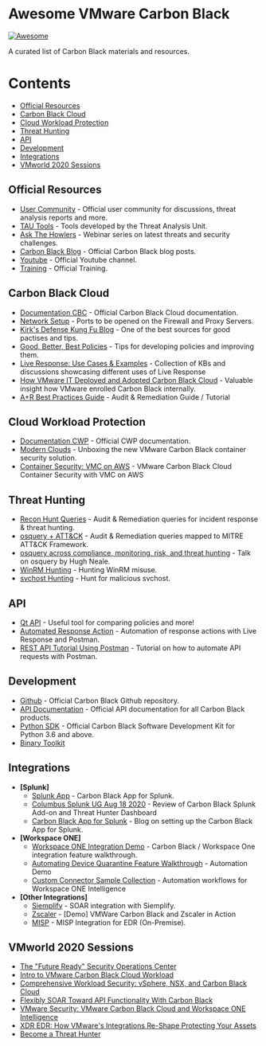 # Awesome VMware Carbon Black 
[![Awesome](https://awesome.re/badge.svg)](https://awesome.re)

A curated list of Carbon Black materials and resources.

# Contents
- [Official Resources](#official-resources)
- [Carbon Black Cloud](#carbon-black-cloud)
- [Cloud Workload Protection](#cloud-workload-protection)
- [Threat Hunting](#threat-hunting)
- [API](#api)
- [Development](#development)
- [Integrations](#integrations)
- [VMworld 2020 Sessions](#vmworld-2020-sessions)


## Official Resources 
- [User Community](https://community.carbonblack.com/) - Official user community for discussions, threat analysis reports and more.
- [TAU Tools](https://github.com/carbonblack/tau-tools) - Tools developed by the Threat Analysis Unit.
- [Ask The Howlers](https://www.carbonblack.com/resources/ask-the-howlers/) - Webinar series on latest threats and security challenges.
- [Carbon Black Blog](https://www.carbonblack.com/blog/) - Official Carbon Black blog posts.
- [Youtube](https://www.youtube.com/c/Carbonblack-Incorporated/) - Official Youtube channel.
- [Training](https://www.carbonblack.com/training/) - Official Training.

## Carbon Black Cloud
- [Documentation CBC](https://docs-staging.vmware.com/en/VMware-Carbon-Black-Cloud/services/carbon-black-cloud-user-guide/GUID-E55A92B9-B0C8-481E-97A0-61B997F4EAD3.html) - Official Carbon Black Cloud documentation.
- [Network Setup](https://community.carbonblack.com/t5/Knowledge-Base/Carbon-Black-Cloud-What-Ports-must-be-opened-on-the-Firewall-and/ta-p/36295) - Ports to be opened on the Firewall and Proxy Servers.
- [Kirk's Defense Kung Fu Blog](https://community.carbonblack.com/t5/Endpoint-Standard-Documents/Kirk-s-Defense-Kung-Fu-Blog/ta-p/67558) - One of the best sources for good pactises and tips.
- [Good, Better, Best Policies](https://community.carbonblack.com/t5/Endpoint-Standard-Discussions/Endpoint-Standard-Achieving-Good-Better-and-Best-Policies/m-p/40957/highlight/true#M3832) - Tips for developing policies and improving them.
- [Live Response: Use Cases & Examples](https://community.carbonblack.com/t5/Best-Practices/Live-Response-Use-Cases-and-Examples/gpm-p/80004) - Collection of KBs and discussions showcasing different uses of Live Response
- [How VMware IT Deployed and Adopted Carbon Black Cloud](https://www.youtube.com/watch?v=VDrxddC3uHg&t=990s) - Valuable insight how VMware enrolled Carbon Black internally. 
- [A+R Best Practices Guide](https://community.carbonblack.com/t5/Audit-and-Remediation-Documents/Audit-and-Remediation-Best-Practices-Guide/ta-p/102685) - Audit & Remediation Guide / Tutorial


## Cloud Workload Protection
- [Documentation CWP](https://docs-staging.vmware.com/en/VMware-Carbon-Black-Cloud-Workload/index.html) - Official CWP documentation.
- [Modern Clouds](https://modernclouds.blog/2021/01/19/unboxing-the-new-carbon-black-container-security-solution/) - Unboxing the new VMware Carbon Black container security solution.
- [Container Security: VMC on AWS](https://www.securefever.com/blog/vmware-carbon-black-cloud-container-security-with-vmc-on-aws) - VMware Carbon Black Cloud Container Security with VMC on AWS

## Threat Hunting
- [Recon Hunt Queries](https://rhq.reconinfosec.com/) - Audit & Remediation queries for incident response & threat hunting.
- [osquery + ATT&CK](https://github.com/teoseller/osquery-attck) - Audit & Remediation queries mapped to MITRE ATT&CK Framework.
- [osquery across compliance, monitoring, risk, and threat hunting](https://www.youtube.com/watch?v=zQFXLm-SweY&t=5s) - Talk on osquery by Hugh Neale.
- [WinRM Hunting](https://community.carbonblack.com/t5/Threat-Research-Docs/WinRM-Threat-Hunting-Part-1/ta-p/88100) - Hunting WinRM misuse.
- [svchost Hunting](https://community.carbonblack.com/t5/Threat-Research-Docs/Basic-Primer-on-SVCHOST-Threat-Hunting-Queries/ta-p/90099) - Hunt for malicious svchost.

## API
- [Qt API](https://github.com/slist/cbapi-qt-demo) - Useful tool for comparing policies and more!
- [Automated Response Action](https://community.carbonblack.com/t5/Developer-Relations-Docs/PSC-LiveResponse-Via-Postman-Example-Automated-Response-Actions/ta-p/89567) - Automation of response actions with Live Response and Postman. 
- [REST API Tutorial Using Postman](https://developer.carbonblack.com/2018/05/cb-defense-rest-api-tutorial-using-postman/) - Tutorial on how to automate API requests with Postman.

## Development
- [Github](https://github.com/carbonblack) - Official Carbon Black Github repository.
- [API Documentation](https://developer.carbonblack.com/) - Official API documentation for all Carbon Black products.
- [Python SDK](https://github.com/carbonblack/carbon-black-cloud-sdk-python) - Official Carbon Black Software Development Kit for Python 3.6 and above.
- [Binary Toolkit](https://github.com/carbonblack/cbc-binary-toolkit)

## Integrations
- **[Splunk]**
  - [Splunk App](https://splunkbase.splunk.com/app/5332/) - Carbon Black App for Splunk. 
  - [Columbus Splunk UG Aug 18 2020](https://www.youtube.com/watch?v=jnvmb5pqnxI) - Review of Carbon Black Splunk Add-on and Threat Hunter Dashboard
  - [Carbon Black App for Splunk](https://www.securefever.com/blog/carbon-black-app-for-splunk) - Blog on setting up the Carbon Black App for Splunk.
- **[Workspace ONE]**
  - [Workspace ONE Integration Demo](https://www.youtube.com/watch?v=bAZIxhkuJhU&t=189s) - Carbon Black / Workspace One integration feature walkthrough.
  - [Automating Device Quarantine Feature Walkthrough](https://www.youtube.com/watch?v=bAZIxhkuJhU) - Automation Demo
  - [Custom Connector Sample Collection](https://github.com/vmware-samples/euc-samples/tree/master/Intelligence-Samples/Custom%20Connectors/CarbonBlack) - Automation workflows for Workspace ONE Intelligence
- **[Other Integrations]**
  - [Siemplify](https://www.siemplify.co/partners/carbon-black/) - SOAR integration with Siemplify.
  - [Zscaler](https://www.youtube.com/watch?v=dfF-JPmlaXA&t=1s) - [Demo] VMWare Carbon Black and Zscaler in Action
  - [MISP](https://github.com/eCrimeLabs/MISP2CbR) - MISP Integration for EDR (On-Premise).

## VMworld 2020 Sessions
- [The "Future Ready" Security Operations Center](https://www.vmworld.com/en/video-library/video-landing.html?sessionid=1596071231908001rlwZ)
- [Intro to VMware Carbon Black Cloud Workload](https://www.vmworld.com/en/video-library/video-landing.html?sessionid=1591280213246001WZKr)
- [Comprehensive Workload Security: vSphere, NSX, and Carbon Black Cloud](https://www.vmworld.com/en/video-library/video-landing.html?sessionid=1591280408543001VI9S)
- [Flexibly SOAR Toward API Functionality With Carbon Black](https://www.vmworld.com/en/video-library/video-landing.html?sessionid=1585033737089001NaRI)
- [VMware Security: VMware Carbon Black Cloud and Workspace ONE Intelligence](https://www.vmworld.com/en/video-library/video-landing.html?sessionid=1584621522711001DIlS)
- [XDR EDR: How VMware's Integrations Re-Shape Protecting Your Assets](https://www.vmworld.com/en/video-library/video-landing.html?sessionid=1596214249540001Eav9)
- [Become a Threat Hunter](https://www.vmworld.com/en/video-library/video-landing.html?sessionid=1591217036405001PNXo)
